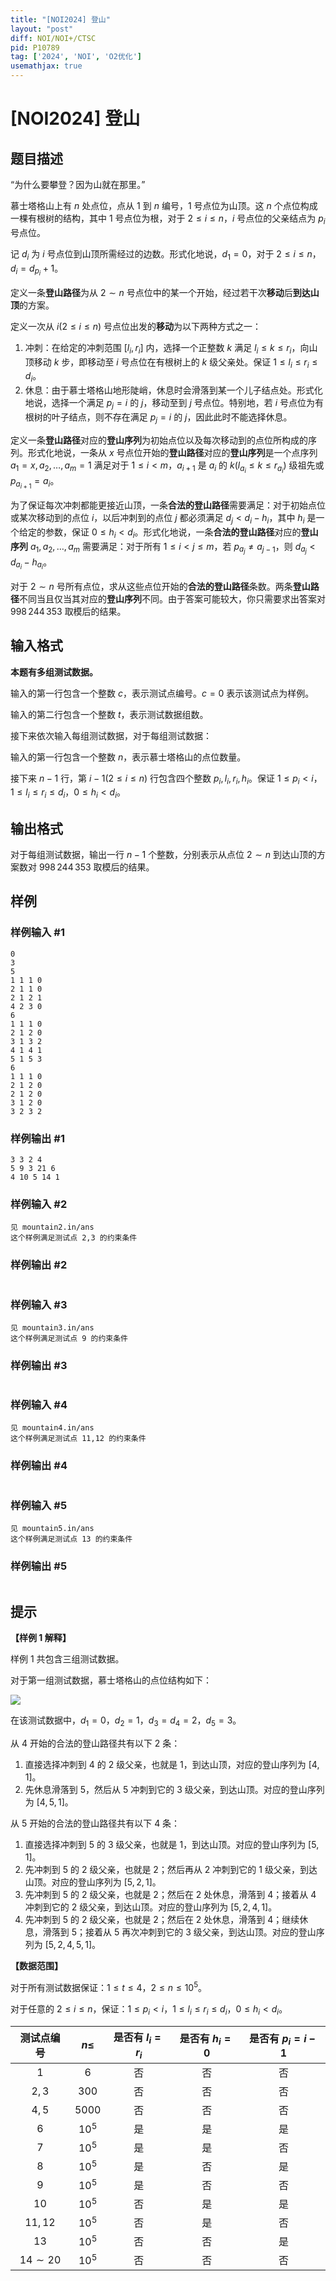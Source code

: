 ```yaml
---
title: "[NOI2024] 登山"
layout: "post"
diff: NOI/NOI+/CTSC
pid: P10789
tag: ['2024', 'NOI', 'O2优化']
usemathjax: true
---
```


# [NOI2024] 登山
## 题目描述

“为什么要攀登？因为山就在那里。”

慕士塔格山上有 $n$ 处点位，点从 $1$ 到 $n$ 编号，$1$ 号点位为山顶。这 $n$ 个点位构成一棵有根树的结构，其中 $1$ 号点位为根，对于 $2\leq i\leq n$，$i$ 号点位的父亲结点为 $p_i$ 号点位。

记 $d_i$ 为 $i$ 号点位到山顶所需经过的边数。形式化地说，$d_1=0$，对于 $2\leq i\leq n$，$d_i=d_{p_i}+1$。

定义一条**登山路径**为从 $2\sim n$ 号点位中的某一个开始，经过若干次**移动**后**到达山顶**的方案。

定义一次从 $i(2\leq i\leq n)$ 号点位出发的**移动**为以下两种方式之一：
1. 冲刺：在给定的冲刺范围 $[l_i,r_i]$ 内，选择一个正整数 $k$ 满足 $l_i\leq k\leq r_i$，向山顶移动 $k$ 步，即移动至 $i$ 号点位在有根树上的 $k$ 级父亲处。保证 $1\leq l_i\leq r_i\leq d_i$。
2. 休息：由于慕士塔格山地形陡峭，休息时会滑落到某一个儿子结点处。形式化地说，选择一个满足 $p_j=i$ 的 $j$，移动至到 $j$ 号点位。特别地，若 $i$ 号点位为有根树的叶子结点，则不存在满足 $p_j=i$ 的 $j$，因此此时不能选择休息。

定义一条**登山路径**对应的**登山序列**为初始点位以及每次移动到的点位所构成的序列。形式化地说，一条从 $x$ 号点位开始的**登山路径**对应的****登山序列****是一个点序列 $a_1=x,a_2,\dots,a_m=1$ 满足对于 $1\leq i<m$，$a_{i+1}$ 是 $a_i$ 的 $k(l_{a_i}\leq k\leq r_{a_i})$ 级祖先或 $p_{a_{i+1}}=a_i$。

为了保证每次冲刺都能更接近山顶，一条**合法的登山路径**需要满足：对于初始点位或某次移动到的点位 $i$，以后冲刺到的点位 $j$ 都必须满足 $d_j<d_i-h_i$，其中 $h_i$ 是一个给定的参数，保证 $0\leq h_i<d_i$。形式化地说，一条**合法的登山路径**对应的**登山序列** $a_1,a_2,\dots,a_m$ 需要满足：对于所有 $1\leq i<j\leq m$，若 $p_{a_j} \neq a_{j-1}$，则 $d_{a_j}<d_{a_i}-h_{a_i}$。

对于 $2\sim n$ 号所有点位，求从这些点位开始的**合法的登山路径**条数。两条**登山路径**不同当且仅当其对应的**登山序列**不同。由于答案可能较大，你只需要求出答案对 $998\,244\,353$ 取模后的结果。
## 输入格式

**本题有多组测试数据。**

输入的第一行包含一个整数 $c$，表示测试点编号。$c=0$ 表示该测试点为样例。

输入的第二行包含一个整数 $t$，表示测试数据组数。

接下来依次输入每组测试数据，对于每组测试数据：

输入的第一行包含一个整数 $n$，表示慕士塔格山的点位数量。

接下来 $n-1$ 行，第 $i-1(2\leq i\leq n)$ 行包含四个整数 $p_i,l_i,r_i,h_i$。保证 $1\leq p_i<i$，$1\leq l_i\leq r_i\leq d_i$，$0\leq h_i<d_i$。
## 输出格式

对于每组测试数据，输出一行 $n-1$ 个整数，分别表示从点位 $2\sim n$ 到达山顶的方案数对 $998\,244\,353$ 取模后的结果。
## 样例

### 样例输入 #1
```
0
3
5
1 1 1 0
2 1 1 0
2 1 2 1
4 2 3 0
6
1 1 1 0
2 1 2 0
3 1 3 2
4 1 4 1
5 1 5 3
6
1 1 1 0
2 1 2 0
2 1 2 0
3 1 2 0
3 2 3 2
```
### 样例输出 #1
```
3 3 2 4
5 9 3 21 6
4 10 5 14 1
```
### 样例输入 #2
```
见 mountain2.in/ans
这个样例满足测试点 2,3 的约束条件
```
### 样例输出 #2
```

```
### 样例输入 #3
```
见 mountain3.in/ans
这个样例满足测试点 9 的约束条件
```
### 样例输出 #3
```

```
### 样例输入 #4
```
见 mountain4.in/ans
这个样例满足测试点 11,12 的约束条件
```
### 样例输出 #4
```

```
### 样例输入 #5
```
见 mountain5.in/ans
这个样例满足测试点 13 的约束条件
```
### 样例输出 #5
```

```
## 提示

**【样例 1 解释】**

样例 $1$ 共包含三组测试数据。

对于第一组测试数据，慕士塔格山的点位结构如下：

![](https://cdn.luogu.com.cn/upload/image_hosting/8e2srlpm.png)

在该测试数据中，$d_1=0$，$d_2=1$，$d_3=d_4=2$，$d_5=3$。

从 $4$ 开始的合法的登山路径共有以下 $2$ 条：
1. 直接选择冲刺到 $4$ 的 $2$ 级父亲，也就是 $1$，到达山顶，对应的登山序列为 $[4,1]$。
2. 先休息滑落到 $5$，然后从 $5$ 冲刺到它的 $3$ 级父亲，到达山顶。对应的登山序列为 $[4,5,1]$。

从 $5$ 开始的合法的登山路径共有以下 $4$ 条：
1. 直接选择冲刺到 $5$ 的 $3$ 级父亲，也就是 $1$，到达山顶。对应的登山序列为 $[5,1]$。
2. 先冲刺到 $5$ 的 $2$ 级父亲，也就是 $2$；然后再从 $2$ 冲刺到它的 $1$ 级父亲，到达山顶。对应的登山序列为 $[5,2,1]$。
3. 先冲刺到 $5$ 的 $2$ 级父亲，也就是 $2$；然后在 $2$ 处休息，滑落到 $4$；接着从 $4$ 冲刺到它的 $2$ 级父亲，到达山顶。对应的登山序列为 $[5,2,4,1]$。
4. 先冲刺到 $5$ 的 $2$ 级父亲，也就是 $2$；然后在 $2$ 处休息，滑落到 $4$；继续休息，滑落到 $5$；接着从 $5$ 再次冲刺到它的 $3$ 级父亲，到达山顶。对应的登山序列为 $[5,2,4,5,1]$。

**【数据范围】**

对于所有测试数据保证：$1\leq t\leq 4$，$2\leq n\leq 10^5$。

对于任意的 $2\leq i\leq n$，保证：$1\leq p_i<i$，$1\leq l_i\leq r_i\leq d_i$，$0\leq h_i<d_i$。

| 测试点编号 | $n\leq$ | 是否有 $l_i=r_i$ | 是否有 $h_i=0$ | 是否有 $p_i=i-1$ |
| :----------: | :----------: | :----------: | :----------: | :----------: |
| $1$ | $6$ | 否 | 否 | 否 |
| $2,3$ | $300$ | 否 | 否 | 否 |
| $4,5$ | $5000$ | 否 | 否 | 否 |
| $6$ | $10^5$ | 是 | 是 | 是 |
| $7$ | $10^5$ | 是 | 是 | 否 |
| $8$ | $10^5$ | 是 | 否 | 是 |
| $9$ | $10^5$ | 是 | 否 | 否 |
| $10$ | $10^5$ | 否 | 是 | 是 |
| $11,12$ | $10^5$ | 否 | 是 | 否 |
| $13$ | $10^5$ | 否 | 否 | 是 |
| $14\sim 20$ | $10^5$ | 否 | 否 | 否 |


